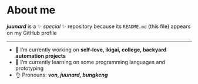 # About me


***juunard*** is a ✨ _special_ ✨ repository because its `README.md` (this file) appears on my GitHub profile 

---
- 🔭 I’m currently working on **self-love, ikigai, college, backyard automation projects**
- 🌱 I’m currently learning on some programming languages and prototyping
- 👌 Pronouns: ***von, juunard, bungkeng*** 


